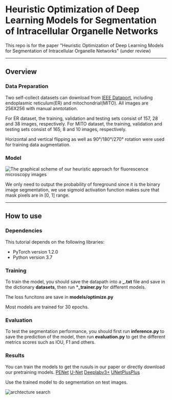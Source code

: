 ﻿# Heuristic Optimization of Deep Learning Models for Segmentation of Intracellular Organelle Networks

This repo is for the paper "Heuristic Optimization of Deep Learning Models for Segmentation of Intracellular Organelle Networks" (under review)

---

## Overview

### Data Preparation

Two self-collect datasets can download from [IEEE Dataport](https://ieee-dataport.org/documents/fluorescence-microscopy-images-cbmi), including endoplasmic reticulum(ER) and mitochondrial(MITO). All images are 256X256 with manual anntotation.

For ER dataset, the training, validation and testing sets consist of 157, 28 and 38 images, respectively. 
For MITO dataset, the training, validation and testing sets consist of 165, 8 and 10 images, respectively. 

Horizontal and vertical flipping as well as 90°/180°/270° rotation were used for training data augmentation.

### Model

![The graphical scheme of our heuristic approach for fluorescence microscopy images](https://github.com/YaoruLuo/bionetwork_segmentation/blob/master/images/Picture1.png)

We only need to output the probability of foreground since it is the binary image segmentation, we use sigmoid activation function makes sure that mask pixels are in \[0, 1\] range.

---

## How to use

### Dependencies

This tutorial depends on the following libraries:

* PyTorch version 1.2.0
* Python version 3.7

### Training

To train the model, you should save the datapath into a **_.txt** file and save in the dictionary **datasets**, then run ***_trainer.py** for different models.

The loss funcitons are save in **models/optimize.py**

Most models are trained for 30 epochs.


### Evaluation
To test the segmentation performance, you should first run **inference.py** to save the prediction of the model, then run **evaluation.py** to get the different metrics scores such as IOU, F1 and others.


### Results
You can train the models to get the rusuls in our paper or directly download our pretraining models.
[PENet]()
[U-Net]()
[Deeplabv3+]()
[UNetPlusPlus]()

Use the trained model to do segmentation on test images.

![archtecture search](https://github.com/YaoruLuo/bionetwork_segmentation/blob/master/images/Picture2.png)
